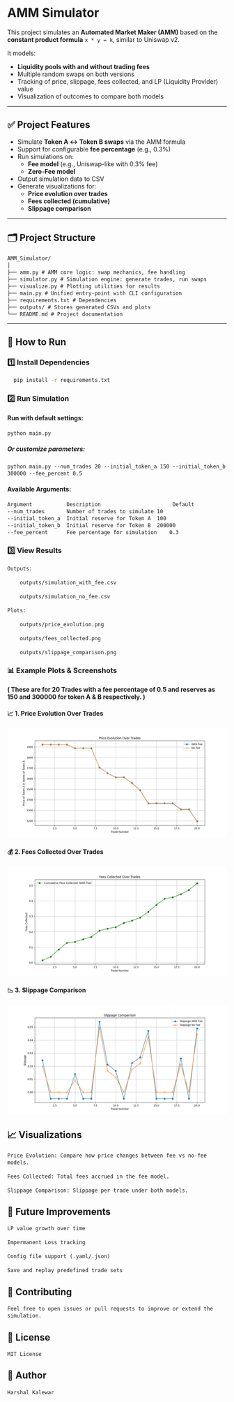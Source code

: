 # AMM Simulator

This project simulates an **Automated Market Maker (AMM)** based on the **constant product formula** `x * y = k`, similar to Uniswap v2.

It models:
- **Liquidity pools with and without trading fees**
- Multiple random swaps on both versions
- Tracking of price, slippage, fees collected, and LP (Liquidity Provider) value
- Visualization of outcomes to compare both models

---

## ✅ **Project Features**

- Simulate **Token A ↔ Token B swaps** via the AMM formula
- Support for configurable **fee percentage** (e.g., 0.3%)
- Run simulations on:
  - **Fee model** (e.g., Uniswap-like with 0.3% fee)
  - **Zero-Fee model** 
- Output simulation data to CSV
- Generate visualizations for:
  - **Price evolution over trades**
  - **Fees collected (cumulative)**
  - **Slippage comparison**

---

## 🗂 **Project Structure**

````
AMM_Simulator/
│
├── amm.py # AMM core logic: swap mechanics, fee handling
├── simulator.py # Simulation engine: generate trades, run swaps
├── visualize.py # Plotting utilities for results
├── main.py # Unified entry-point with CLI configuration
├── requirements.txt # Dependencies
├── outputs/ # Stores generated CSVs and plots
└── README.md # Project documentation

````


---

## 🚀 **How to Run**

### 1️⃣ **Install Dependencies**

```bash
  pip install -r requirements.txt
```

### 2️⃣ Run Simulation

#### Run with default settings:
```
python main.py
```
##### Or customize parameters:

```
python main.py --num_trades 20 --initial_token_a 150 --initial_token_b 300000 --fee_percent 0.5
```


#### Available Arguments:

````
Argument	       Description	                     Default
--num_trades	   Number of trades to simulate	10
--initial_token_a  Initial reserve for Token A	100
--initial_token_b  Initial reserve for Token B	200000
--fee_percent	   Fee percentage for simulation	0.3

````

### 3️⃣ View Results


    Outputs:

        outputs/simulation_with_fee.csv

        outputs/simulation_no_fee.csv

    Plots:

        outputs/price_evolution.png

        outputs/fees_collected.png

        outputs/slippage_comparison.png

### 📊 Example Plots & Screenshots 
#### ( These are for 20 Trades with a fee percentage of 0.5 and reserves as 150 and 300000 for token A & B respectively. )
#### 📈 1. Price Evolution Over Trades
![](images/price_evolution1.png)

#### 💰 2. Fees Collected Over Trades
![](images/fees_collected1.png)

#### 📉 3. Slippage Comparison
![](images/slippage_comparison1.png)

## 📈 Visualizations

    Price Evolution: Compare how price changes between fee vs no-fee models.

    Fees Collected: Total fees accrued in the fee model.

    Slippage Comparison: Slippage per trade under both models.

## 🔧 Future Improvements

    LP value growth over time

    Impermanent Loss tracking

    Config file support (.yaml/.json)

    Save and replay predefined trade sets    

## 🤝 Contributing

    Feel free to open issues or pull requests to improve or extend the simulation.


## 📄 License
    MIT License

## 🙌 Author
    Harshal Kalewar